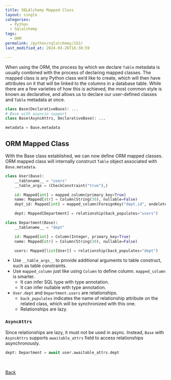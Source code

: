 ```yaml
---
title: SQLAlchemy Mapped Class
layout: single
categories:
  - Python
  - Sqlalchemy
tags:
  - ORM
permalink: /python/sqlalchemy/152/
last_modified_at: 2024-03-26T16:38:59

---
```


When using the ORM, the process by which we declare `Table` metadata is usually combined with the process of declaring mapped classes.
The mapped class is any Python class we’d like to create, which will then have attributes on it that will be linked to the columns in a database table.
While there are a few varieties of how this is achieved, the most common style is known as declarative,
and allows us to declare our user-defined classes and `Table` metadata at once.

```py
class Base(DeclarativeBase): ...
# Base with asyncio support
class Base(AsyncAttrs, DeclarativeBase): ...

metadata = Base.metadata
```

## ORM Mapped Class

With the Base class established, we can now define ORM mapped classes.
ORM mapped class will internally construct `Table` object associated with `Base.metadata`.

```py
class User(Base):
    __tablename__ = "users"
    __table_args = (CheckConstraint("true"),)

    id: Mapped[int] = mapped_column(primary_key=True)
    name: Mapped[str] = Column(String(30), nullable=False)
    dept_id: Mapped[int] = mapped_column(ForeignKey("dept.id", ondelete="CASCADE"), nullable=False)

    dept: Mapped[Department] = relationship(back_populates="users")

class Department(Base):
    __tablename__ = "dept"

    id: Mapped[int] = Column(Integer, primary_key=True)
    name: Mapped[str] = Column(String(30), nullable=False)

    users: Mapped[list[User]] = relationship(back_populates="dept")
```

* Use `__table_args__` to provide additional arguments to table construct, such as table constraints.
* Use `mapped_column` just like using `Column` to define column. `mapped_column` is smarter.
    * It can infer SQL type with type annotation.
    * It can infer nullable with type annotation.
* `User.dept` and `Department.users` are relationships.
    * `back_populates` indicates the name of relationship attribute on the related class, which will be synchronized with this one.
    * Relationships are lazy.

### `AsyncAttrs`

Since relationships are lazy, it must not be used in async.
Instead, `Base` with `AsyncAttrs` supports `awaitable_attrs` field to access relationships asynchronously.

```py
dept: Department = await user.awaitable_attrs.dept
```

<br>

[Back](/python/sqlalchemy/)